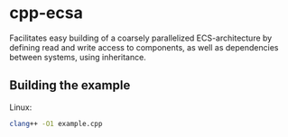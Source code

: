 # cpp-ecsa

Facilitates easy building of a coarsely parallelized ECS-architecture by defining read and write access to components, as well as dependencies between systems, using inheritance.

## Building the example

Linux:

```sh
clang++ -O1 example.cpp
```